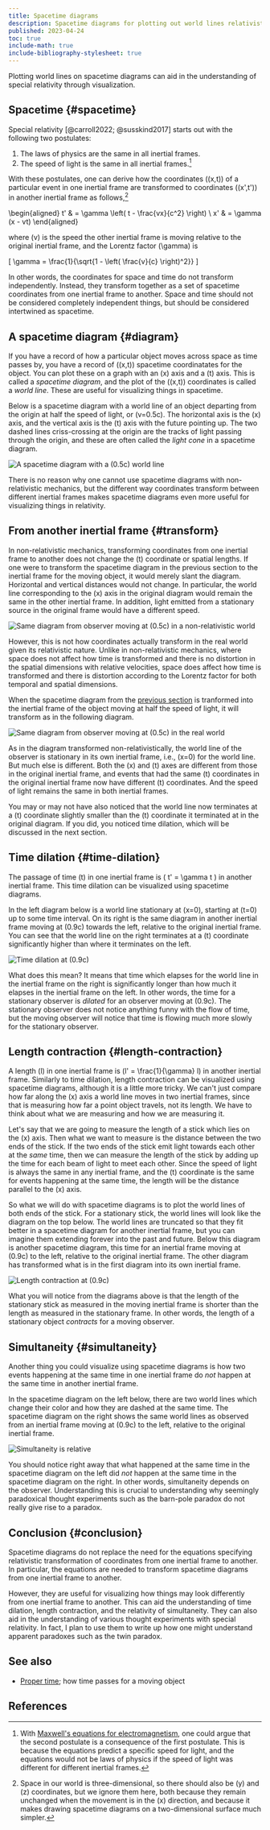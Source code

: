 ```yaml
---
title: Spacetime diagrams
description: Spacetime diagrams for plotting out world lines relativistically.
published: 2023-04-24
toc: true
include-math: true
include-bibliography-stylesheet: true
---
```


Plotting world lines on spacetime diagrams can aid in the understanding of
special relativity through visualization.

## Spacetime {#spacetime}

Special relativity [@carroll2022; @susskind2017] starts out with
the following two postulates:

1.   The laws of physics are the same in all inertial frames.
2.   The speed of light is the same in all inertial frames.[^maxwell]

[^maxwell]: With [Maxwell's equations for electromagnetism],
one could argue that the second postulate is a consequence of the first postulate.
This is because the equations predict a specific speed for light,
and the equations would not be laws of physics
if the speed of light was different for different inertial frames.

With these postulates, one can derive how the coordinates \((x,t)\)
of a particular event in one inertial frame are transformed
to coordinates \((x',t')\) in another inertial frame as follows,[^ignored-yz]

\begin{aligned}
t' & = \gamma \left( t - \frac{vx}{c^2} \right) \\
x' & = \gamma (x - vt)
\end{aligned}

where \(v\) is the speed the other inertial frame is moving relative to the original inertial frame,
and the Lorentz factor \(\gamma\) is

\[ \gamma = \frac{1}{\sqrt{1 - \left( \frac{v}{c} \right)^2}} \]

[^ignored-yz]: Space in our world is three-dimensional, so there should also
be \(y\) and \(z\) coordinates, but we ignore them here, both because they
remain unchanged when the movement is in the \(x\) direction,
and because it makes drawing spacetime diagrams on a two-dimensional
surface much simpler.

In other words, the coordinates for space and time do not transform independently.
Instead, they transform together as a set of spacetime coordinates from one inertial frame to another.
Space and time should not be considered completely independent things,
but should be considered intertwined as spacetime.

[Maxwell's equations for electromagnetism]: https://www.maxwells-equations.com/

## A spacetime diagram {#diagram}

If you have a record of how a particular object moves across space as time passes by,
you have a record of \((x,t)\) spacetime coordinatates for the object.
You can plot these on a graph with an \(x\) axis and a \(t\) axis.
This is called a _spacetime diagram_, and the plot of the \((x,t)\) coordinates
is called a _world line_.  These are useful for visualizing things in spacetime.

Below is a spacetime diagram with a world line of an object departing from the origin at
half the speed of light, or \(v=0.5c\).  The horizontal axis is the \(x\) axis,
and the vertical axis is the \(t\) axis with the future pointing up.
The two dashed lines criss-crossing at the origin
are the tracks of light passing through the origin, and these are often called
the _light cone_ in a spacetime diagram.

![A spacetime diagram with a \(0.5c\) world line](/diagrams/article/relativity/diagrams/worldline.svg)

There is no reason why one cannot use spacetime diagrams with non-relativistic mechanics,
but the different way coordinates transform between different inertial frames
makes spacetime diagrams even more useful for visualizing things in relativity.

## From another inertial frame {#transform}

In non-relativistic mechanics, transforming coordinates from one inertial frame
to another does not change the \(t\) coordinate or spatial lengths.
If one were to transform the spacetime diagram in the previous section to the inertial
frame for the moving object, it would merely slant the diagram.
Horizontal and vertical distances would not change.
In particular, the world line corresponding to the \(x\) axis
in the original diagram would remain the same in the other inertial frame.
In addition, light emitted from a stationary source in the original frame
would have a different speed.

![Same diagram from observer moving at \(0.5c\) in a non-relativistic world](/diagrams/article/relativity/diagrams/worldline-nonrelativistic.svg)

However, this is not how coordinates actually transform in the real world given its relativistic nature.
Unlike in non-relativistic mechanics, where space does not affect how time is transformed
and there is no distortion in the spatial dimensions with relative velocities,
space does affect how time is transformed and there is distortion according to the Lorentz factor
for both temporal and spatial dimensions.

When the spacetime diagram from the [previous section](#diagram) is tranformed into
the inertial frame of the object moving at half the speed of light, it will transform
as in the following diagram.

![Same diagram from observer moving at \(0.5c\) in the real world](/diagrams/article/relativity/diagrams/worldline-50.svg)

As in the diagram transformed non-relativistically, the world line of the observer is stationary
in its own inertial frame, i.e., \(x=0\) for the world line.  But much else is different.
Both the \(x\) and \(t\) axes are different from those in the original inertial frame,
and events that had the same \(t\) coordinates in the original inertial frame now have
different \(t\) coordinates.  And the speed of light remains the same in both inertial frames.

You may or may not have also noticed that the world line now terminates at a \(t\) coordinate
slightly smaller than the \(t\) coordinate it terminated at in the original diagram.
If you did, you noticed time dilation, which will be discussed in the next section.

## Time dilation {#time-dilation}

The passage of time \(t\) in one inertial frame is \( t' = \gamma t \) in another inertial frame.
This time dilation can be visualized using spacetime diagrams.

In the left diagram below is a world line stationary at \(x=0\),
starting at \(t=0\) up to some time interval.
On its right is the same diagram in another inertial frame moving at \(0.9c\)
towards the left, relative to the original inertial frame.
You can see that the world line on the right terminates at a \(t\) coordinate
significantly higher than where it terminates on the left.

![Time dilation at \(0.9c\)](/diagrams/article/relativity/diagrams/time-dilation.svg)

What does this mean?  It means that time which elapses for the world line
in the inertial frame on the right is significantly longer than how much it
elapses in the inertial frame on the left.  In other words, the time for
a stationary observer is _dilated_ for an observer moving at \(0.9c\).
The stationary observer does not notice anything funny with the flow
of time, but the moving observer will notice that time is flowing much
more slowly for the stationary observer.

## Length contraction {#length-contraction}

A length \(l\) in one inertial frame is \(l' = \frac{1}{\gamma} l\) in another inertial frame.
Similarly to time dilation, length contraction can be visualized using spacetime diagrams,
although it is a little more tricky.
We can't just compare how far along the \(x\) axis a world line moves in two inertial frames,
since that is measuring how far a point object travels, not its length.
We have to think about what we are measuring and how we are measuring it.

Let's say that we are going to measure the length of a stick which lies on the \(x\) axis.
Then what we want to measure is the distance between the two ends of the stick.
If the two ends of the stick emit light towards each other at the _same_ time,
then we can measure the length of the stick by adding up the time for each beam of light
to meet each other.  Since the speed of light is always the same in any inertial frame,
and the \(t\) coordinate is the same for events happening at the same time,
the length will be the distance parallel to the \(x\) axis.

So what we will do with spacetime diagrams is to plot the world lines of both ends
of the stick.  For a stationary stick, the world lines will look like the diagram
on the top below.  The world lines are truncated so that they fit better in a
spacetime diagram for another inertial frame, but you can imagine them extending
forever into the past and future.  Below this diagram is another spacetime diagram,
this time for an inertial frame moving at \(0.9c\) to the left,
relative to the original inertial frame.  The other diagram has transformed
what is in the first diagram into its own inertial frame.

![Length contraction at \(0.9c\)](/diagrams/article/relativity/diagrams/length-contraction.svg)

What you will notice from the diagrams above is that the length of the stationary stick
as measured in the moving inertial frame is shorter than the length as measured in the
stationary frame.  In other words, the length of a stationary object _contracts_
for a moving observer.

## Simultaneity {#simultaneity}

Another thing you could visualize using spacetime diagrams is how two events
happening at the same time in one inertial frame do _not_ happen at the same time
in another inertial frame.

In the spacetime diagram on the left below, there are two world lines which change
their color and how they are dashed at the same time.  The spacetime diagram on
the right shows the same world lines as observed from an inertial frame moving
at \(0.9c\) to the left, relative to the original inertial frame.

![Simultaneity is relative](/diagrams/article/relativity/diagrams/simultaneity.svg)

You should notice right away that what happened at the same time in the
spacetime diagram on the left did _not_ happen at the same time in the spacetime
diagram on the right.  In other words, simultaneity depends on the observer.
Understanding this is crucial to understanding why seemingly paradoxical
thought experiments such as the barn-pole paradox do not really give rise
to a paradox.

## Conclusion {#conclusion}

Spacetime diagrams do not replace the need for the equations specifying
relativistic transformation of coordinates from one inertial frame to another.
In particular, the equations are needed to transform spacetime diagrams
from one inertial frame to another.

However, they are useful for visualizing how things may look differently
from one inertial frame to another.  This can aid the understanding of
time dilation, length contraction, and the relativity of simultaneity.
They can also aid in the understanding of various thought experiments
with special relativity.  In fact, I plan to use them to write up how
one might understand apparent paradoxes such as the twin paradox.

## See also

*   [Proper time](/article/physics/relativity/proper-time/);
    how time passes for a moving object

## References
